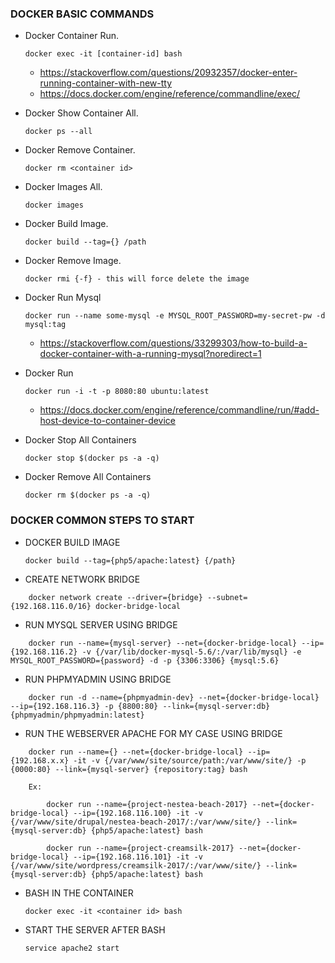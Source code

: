
### DOCKER BASIC COMMANDS ###

* Docker Container Run.

    ```docker exec -it [container-id] bash``` 

    - https://stackoverflow.com/questions/20932357/docker-enter-running-container-with-new-tty
    - https://docs.docker.com/engine/reference/commandline/exec/

* Docker Show Container All.
    
    ```docker ps --all```

* Docker Remove Container.
    
    ```docker rm <container id>```

* Docker Images All.
    
    ```docker images```

* Docker Build Image.
    
    ```docker build --tag={} /path```

* Docker Remove Image.
    
    ```docker rmi {-f} - this will force delete the image```

* Docker Run Mysql

    ```docker run --name some-mysql -e MYSQL_ROOT_PASSWORD=my-secret-pw -d mysql:tag```

    - https://stackoverflow.com/questions/33299303/how-to-build-a-docker-container-with-a-running-mysql?noredirect=1

* Docker Run

    ```docker run -i -t -p 8080:80 ubuntu:latest```

    - https://docs.docker.com/engine/reference/commandline/run/#add-host-device-to-container-device
    
* Docker Stop All Containers

    ```docker stop $(docker ps -a -q)```

* Docker Remove All Containers

    ```docker rm $(docker ps -a -q)```

### DOCKER COMMON STEPS TO START ###

* DOCKER BUILD IMAGE
    
    ```docker build --tag={php5/apache:latest} {/path}```

* CREATE NETWORK BRIDGE
    
```
    docker network create --driver={bridge} --subnet={192.168.116.0/16} docker-bridge-local
```

* RUN MYSQL SERVER USING BRIDGE
    
```
    docker run --name={mysql-server} --net={docker-bridge-local} --ip={192.168.116.2} -v {/var/lib/docker-mysql-5.6/:/var/lib/mysql} -e MYSQL_ROOT_PASSWORD={password} -d -p {3306:3306} {mysql:5.6}
```

* RUN PHPMYADMIN USING BRIDGE
    
```
    docker run -d --name={phpmyadmin-dev} --net={docker-bridge-local} --ip={192.168.116.3} -p {8800:80} --link={mysql-server:db} {phpmyadmin/phpmyadmin:latest}
```

* RUN THE WEBSERVER APACHE FOR MY CASE USING BRIDGE
    
```
    docker run --name={} --net={docker-bridge-local} --ip={192.168.x.x} -it -v {/var/www/site/source/path:/var/www/site/} -p {0000:80} --link={mysql-server} {repository:tag} bash
```  

```
    Ex:
    
        docker run --name={project-nestea-beach-2017} --net={docker-bridge-local} --ip={192.168.116.100} -it -v {/var/www/site/drupal/nestea-beach-2017/:/var/www/site/} --link={mysql-server:db} {php5/apache:latest} bash

        docker run --name={project-creamsilk-2017} --net={docker-bridge-local} --ip={192.168.116.101} -it -v {/var/www/site/wordpress/creamsilk-2017/:/var/www/site/} --link={mysql-server:db} {php5/apache:latest} bash
```    

* BASH IN THE CONTAINER

    ```docker exec -it <container id> bash```

* START THE SERVER AFTER BASH

    ```service apache2 start```
